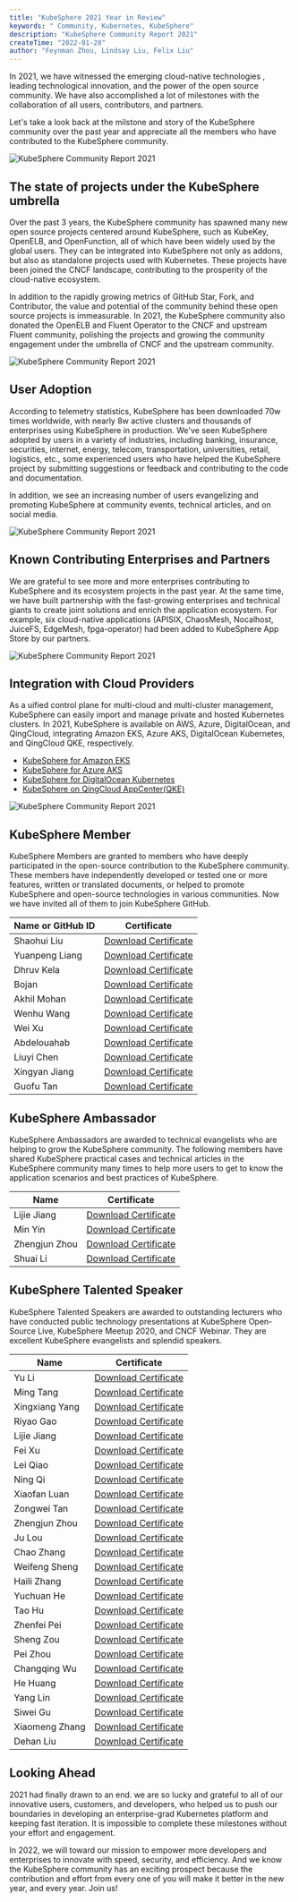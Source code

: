 ```yaml
---
title: "KubeSphere 2021 Year in Review"
keywords: " Community, Kubernetes, KubeSphere"
description: "KubeSphere Community Report 2021"
createTime: "2022-01-28"
author: "Feynman Zhou, Lindsay Liu, Felix Liu"
---
```


In 2021, we have witnessed the emerging cloud-native technologies , leading technological innovation, and the power of the open source community. We have also accomplished a lot of milestones with the collaboration of all users, contributors, and partners.

Let's take a look back at the milstone and story of the KubeSphere community over the past year and appreciate all the members who have contributed to the KubeSphere community.

![KubeSphere Community Report 2021](/images/news/community-report-2021/2021-community-recap.png)

## The state of projects under the KubeSphere umbrella

Over the past 3 years, the KubeSphere community has spawned many new open source projects centered around KubeSphere, such as KubeKey, OpenELB, and OpenFunction, all of which have been widely used by the global users. They can be integrated into KubeSphere not only as addons, but also as standalone projects used with Kubernetes. These projects have been joined the CNCF landscape, contributing to the prosperity of the cloud-native ecosystem.

In addition to the rapidly growing metrics of GitHub Star, Fork, and Contributor, the value and potential of the community behind these open source projects is immeasurable. In 2021, the KubeSphere community also donated the OpenELB and Fluent Operator to the CNCF and upstream Fluent community, polishing the projects and growing the community engagement under the umbrella of CNCF and the upstream community.

![KubeSphere Community Report 2021](/images/news/community-report-2021/project-metrics.png)

## User Adoption

According to telemetry statistics, KubeSphere has been downloaded 70w times worldwide, with nearly 8w active clusters and thousands of enterprises using KubeSphere in production. We've seen KubeSphere adopted by users in a variety of industries, including banking, insurance, securities, internet, energy, telecom, transportation, universities, retail, logistics, etc., some experienced users who have helped the KubeSphere project by submitting suggestions or feedback and contributing to the code and documentation. 

In addition, we see an increasing number of users evangelizing and promoting KubeSphere at community events, technical articles, and on social media.

![KubeSphere Community Report 2021](/images/news/community-report-2021/known-adopters.png)

## Known Contributing Enterprises and Partners

We are grateful to see more and more enterprises contributing to KubeSphere and its ecosystem projects in the past year. At the same time, we have built partnership with the fast-growing enterprises and technical giants to create joint solutions and enrich the application ecosystem. For example, six cloud-native applications (APISIX, ChaosMesh, Nocalhost, JuiceFS, EdgeMesh, fpga-operator) had been added to  KubeSphere App Store by our partners.


![KubeSphere Community Report 2021](/images/news/community-report-2021/contributing-enterprises-partners.png)

## Integration with Cloud Providers

As a uified control plane for multi-cloud and multi-cluster management, KubeSphere can easily import and manage private and hosted Kubernetes clusters. In 2021, KubeSphere is available on AWS, Azure, DigitalOcean, and QingCloud, integrating Amazon EKS, Azure AKS, DigitalOcean Kubernetes, and QingCloud QKE, respectively.

- [KubeSphere for Amazon EKS](https://aws.amazon.com/quickstart/architecture/qingcloud-kubesphere/)
- [KubeSphere for Azure AKS](https://market.azure.cn/marketplace/apps/qingcloud.kubesphere)
- [KubeSphere for DigitalOcean Kubernetes](https://marketplace.digitalocean.com/apps/kubesphere)
- [KubeSphere on QingCloud AppCenter(QKE)](https://www.qingcloud.com/products/kubesphereqke)

![KubeSphere Community Report 2021](/images/news/community-report-2021/integration-with-cloud.png)

## KubeSphere Member

KubeSphere Members are granted to members who have deeply participated in the open-source contribution to the KubeSphere community. These members have independently developed or tested one or more features, written or translated documents, or helped to promote KubeSphere and open-source technologies in various communities. Now we have invited all of them to join KubeSphere GitHub.

| Name or GitHub ID | Certificate |
| ---- | ---- |
|Shaohui Liu|[Download Certificate](https://pek3b.qingstor.com/kubesphere-community/images/member-liushaohui.png) |
|Yuanpeng Liang|[Download Certificate](https://pek3b.qingstor.com/kubesphere-community/images/member-liangyuanpeng.png) |
|Dhruv Kela|[Download Certificate](https://pek3b.qingstor.com/kubesphere-community/images/member-kela.png) |
|Bojan|[Download Certificate](https://pek3b.qingstor.com/kubesphere-community/images/member-bojan.png) |
|Akhil Mohan|[Download Certificate](https://pek3b.qingstor.com/kubesphere-community/images/member-mohan.png) |
|Wenhu Wang|[Download Certificate](https://pek3b.qingstor.com/kubesphere-community/images/member-wangwenhu.png) |
|Wei Xu|[Download Certificate](https://pek3b.qingstor.com/kubesphere-community/images/member-xuweimango.png) |
|Abdelouahab|[Download Certificate](https://pek3b.qingstor.com/kubesphere-community/images/member-abdelouahab.png) |
|Liuyi Chen|[Download Certificate](https://pek3b.qingstor.com/kubesphere-community/images/member-chenliuyi.png) |
|Xingyan Jiang|[Download Certificate](https://pek3b.qingstor.com/kubesphere-community/images/member-xingyanjiang.png) |
|Guofu Tan|[Download Certificate](https://pek3b.qingstor.com/kubesphere-community/images/member-guofutan.png) |

## KubeSphere Ambassador

KubeSphere Ambassadors are awarded to technical evangelists who are helping to grow the KubeSphere community. The following members have shared KubeSphere practical cases and technical articles in the KubeSphere community many times to help more users to get to know the application scenarios and best practices of KubeSphere.

| Name | Certificate |
| ---- | ---- |
|Lijie Jiang|[Download Certificate](https://kubesphere-community.pek3b.qingstor.com/images/ambassador-jianglijie.png) |
|Min Yin|[Download Certificate](https://kubesphere-community.pek3b.qingstor.com/images/ambassador-yinmin.png) |
|Zhengjun Zhou|[Download Certificate](https://kubesphere-community.pek3b.qingstor.com/images/ambassador-zhouzhengjun.png) |
|Shuai Li|[Download Certificate](https://kubesphere-community.pek3b.qingstor.com/images/ambassador-lishuai.png) |

## KubeSphere Talented Speaker

KubeSphere Talented Speakers are awarded to outstanding lecturers who have conducted public technology presentations at KubeSphere Open-Source Live, KubeSphere Meetup 2020, and CNCF Webinar. They are excellent KubeSphere evangelists and splendid speakers.

| Name | Certificate |
| ---- | ---- |
Yu Li|[Download Certificate](https://kubesphere-community.pek3b.qingstor.com/images/speaker-liyu.png) |
|Ming Tang|[Download Certificate](https://kubesphere-community.pek3b.qingstor.com/images/speaker-tangming.png) |
|Xingxiang Yang|[Download Certificate](https://kubesphere-community.pek3b.qingstor.com/images/speaker-yangxingxiang.png) |
|Riyao Gao|[Download Certificate](https://kubesphere-community.pek3b.qingstor.com/images/speaker-gaoriyao.png) |
|Lijie Jiang|[Download Certificate](https://kubesphere-community.pek3b.qingstor.com/images/speaker-jianglijie.png)|
|Fei Xu|[Download Certificate](https://kubesphere-community.pek3b.qingstor.com/images/speaker-xufei.png) |
|Lei Qiao|[Download Certificate](https://kubesphere-community.pek3b.qingstor.com/images/speaker-qiaolei.png) |
|Ning Qi|[Download Certificate](https://kubesphere-community.pek3b.qingstor.com/images/speaker-qining.png) |
|Xiaofan Luan|[Download Certificate](https://kubesphere-community.pek3b.qingstor.com/images/speaker-luanxiaofan.png) |
|Zongwei Tan|[Download Certificate](https://kubesphere-community.pek3b.qingstor.com/images/speaker-tanzongwei.png) |
|Zhengjun Zhou|[Download Certificate](https://kubesphere-community.pek3b.qingstor.com/images/speaker-zhouzhengjun.png) |
|Ju Lou|[Download Certificate](https://kubesphere-community.pek3b.qingstor.com/images/speaker-louju.png) |
|Chao Zhang|[Download Certificate](https://kubesphere-community.pek3b.qingstor.com/images/speaker-zhangchao.png) |
|Weifeng Sheng|[Download Certificate](https://kubesphere-community.pek3b.qingstor.com/images/speaker-shengweifeng.png) |
|Haili Zhang|[Download Certificate](https://kubesphere-community.pek3b.qingstor.com/images/speaker-zhanghaili.png) |
|Yuchuan He|[Download Certificate](https://kubesphere-community.pek3b.qingstor.com/images/speaker-heyuchuan.png) |
|Tao Hu|[Download Certificate](https://kubesphere-community.pek3b.qingstor.com/images/speaker-hutao.png) |
|Zhenfei Pei|[Download Certificate](https://kubesphere-community.pek3b.qingstor.com/images/speaker-peizhenfei.png) |
|Sheng Zou|[Download Certificate](https://kubesphere-community.pek3b.qingstor.com/images/speaker-zousheng.png) |
|Pei Zhou|[Download Certificate](https://kubesphere-community.pek3b.qingstor.com/images/speaker-zhoupei.png) |
|Changqing Wu|[Download Certificate](https://kubesphere-community.pek3b.qingstor.com/images/speaker-wuchangqing.png) |
|He Huang|[Download Certificate](https://kubesphere-community.pek3b.qingstor.com/images/speaker-huanghe.png) |
|Yang Lin|[Download Certificate](https://kubesphere-community.pek3b.qingstor.com/images/speaker-linyang.png) |
|Siwei Gu|[Download Certificate](https://kubesphere-community.pek3b.qingstor.com/images/speaker-gusiwei.png) |
|Xiaomeng Zhang|[Download Certificate](https://kubesphere-community.pek3b.qingstor.com/images/speaker-zhangxiaomeng.png) |
|Dehan Liu|[Download Certificate](https://kubesphere-community.pek3b.qingstor.com/images/speaker-liudehan.png) |

## Looking Ahead

2021 had finally drawn to an end. we are so lucky and grateful to all of our innovative users, customers, and developers, who helped us to push our boundaries in developing an enterprise-grad Kubernetes platform and keeping fast iteration. It is impossible to complete these milestones without your effort and engagement. 

In 2022, we will toward our mission to empower more developers and enterprises to innovate with speed, security, and efficiency. And we know the KubeSphere community has an exciting prospect because the contribution and effort from every one of you will make it better in the new year, and every year. Join us!




